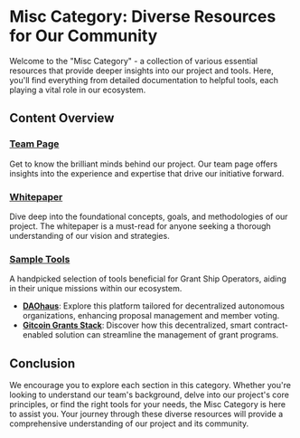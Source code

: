# Misc Category: Diverse Resources for Our Community

Welcome to the "Misc Category" - a collection of various essential resources that provide deeper insights into our project and tools. Here, you'll find everything from detailed documentation to helpful tools, each playing a vital role in our ecosystem.

## Content Overview

### [Team Page](/misc/team)
Get to know the brilliant minds behind our project. Our team page offers insights into the experience and expertise that drive our initiative forward.

### [Whitepaper](/misc/whitepaper)
Dive deep into the foundational concepts, goals, and methodologies of our project. The whitepaper is a must-read for anyone seeking a thorough understanding of our vision and strategies.

### [Sample Tools](/misc/tools/index)
A handpicked selection of tools beneficial for Grant Ship Operators, aiding in their unique missions within our ecosystem.
- **[DAOhaus](/misc/tools/daohaus)**: Explore this platform tailored for decentralized autonomous organizations, enhancing proposal management and member voting.
- **[Gitcoin Grants Stack](/misc/tools/grantStack)**: Discover how this decentralized, smart contract-enabled solution can streamline the management of grant programs.

## Conclusion

We encourage you to explore each section in this category. Whether you're looking to understand our team's background, delve into our project's core principles, or find the right tools for your needs, the Misc Category is here to assist you. Your journey through these diverse resources will provide a comprehensive understanding of our project and its community.
